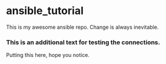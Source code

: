 # ansible_tutorial

This is my awesome ansible repo. 
Change is always inevitable. 

### This is an additional text for testing the connections. 


Putting this here, hope you notice. 
